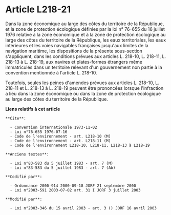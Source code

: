 # Article L218-21

Dans la zone économique au large des côtes du territoire de la République, et la zone de protection écologique définies par
la loi n° 76-655 du 16 juillet 1976 relative à la zone économique et à la zone de protection écologique au large des côtes du
territoire de la République, les eaux territoriales, les eaux intérieures et les voies navigables françaises jusqu'aux
limites de la navigation maritime, les dispositions de la présente sous-section s'appliquent, dans les conditions prévues aux
articles L. 218-10, L. 218-11, L. 218-13 à L. 218-19, aux navires et plates-formes étrangers même immatriculés dans un
territoire relevant d'un gouvernement non partie à la convention mentionnée à l'article L. 218-10.

Toutefois, seules les peines d'amendes prévues aux articles L. 218-10, L. 218-11 et L. 218-13 à L. 218-19 peuvent être
prononcées lorsque l'infraction a lieu dans la zone économique ou dans la zone de protection écologique  au large des côtes
du territoire de la République.

**Liens relatifs à cet article**

	**Cite**:

	  - Convention internationale 1973-11-02
	  - Loi n°76-655 1976-07-16
	  - Code de l'environnement - art. L218-10 (M)
	  - Code de l'environnement - art. L218-11 (M)
	  - Code de l'environnement L218-10, L218-11, L218-13 à L218-19

	**Anciens textes**:

	  - Loi n°83-583 du 5 juillet 1983 - art. 7 (M)
	  - Loi n°83-583 du 5 juillet 1983 - art. 7 (Ab)

	**Codifié par**:

	  - Ordonnance 2000-914 2000-09-18 JORF 21 septembre 2000
	  - Loi n°2003-591 2003-07-02 art. 31 I JORF 3 juillet 2003

	**Modifié par**:

	  - Loi n°2003-346 du 15 avril 2003 - art. 3 () JORF 16 avril 2003
